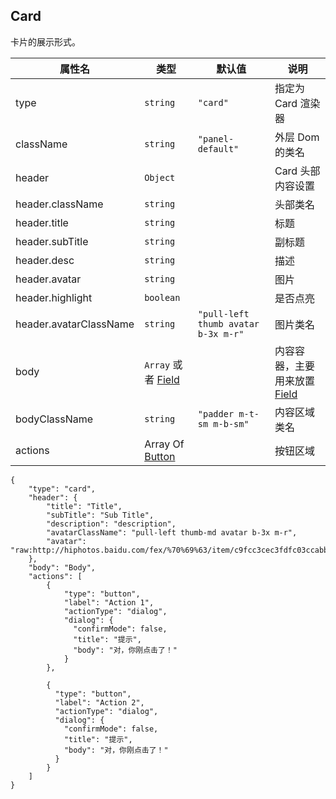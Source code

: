 ## Card

卡片的展示形式。

| 属性名                 | 类型                         | 默认值                              | 说明                                   |
| ---------------------- | ---------------------------- | ----------------------------------- | -------------------------------------- |
| type                   | `string`                     | `"card"`                            | 指定为 Card 渲染器                     |
| className              | `string`                     | `"panel-default"`                   | 外层 Dom 的类名                        |
| header                 | `Object`                     |                                     | Card 头部内容设置                      |
| header.className       | `string`                     |                                     | 头部类名                               |
| header.title           | `string`                     |                                     | 标题                                   |
| header.subTitle        | `string`                     |                                     | 副标题                                 |
| header.desc            | `string`                     |                                     | 描述                                   |
| header.avatar          | `string`                     |                                     | 图片                                   |
| header.highlight       | `boolean`                    |                                     | 是否点亮                               |
| header.avatarClassName | `string`                     | `"pull-left thumb avatar b-3x m-r"` | 图片类名                               |
| body                   | `Array` 或者 [Field](#field) |                                     | 内容容器，主要用来放置 [Field](#field) |
| bodyClassName          | `string`                     | `"padder m-t-sm m-b-sm"`            | 内容区域类名                           |
| actions                | Array Of [Button](#button)   |                                     | 按钮区域                               |

```schema:height="300" scope="body"
{
    "type": "card",
    "header": {
        "title": "Title",
        "subTitle": "Sub Title",
        "description": "description",
        "avatarClassName": "pull-left thumb-md avatar b-3x m-r",
        "avatar": "raw:http://hiphotos.baidu.com/fex/%70%69%63/item/c9fcc3cec3fdfc03ccabb38edd3f8794a4c22630.jpg"
    },
    "body": "Body",
    "actions": [
        {
            "type": "button",
            "label": "Action 1",
            "actionType": "dialog",
            "dialog": {
              "confirmMode": false,
              "title": "提示",
              "body": "对，你刚点击了！"
            }
        },

        {
          "type": "button",
          "label": "Action 2",
          "actionType": "dialog",
          "dialog": {
            "confirmMode": false,
            "title": "提示",
            "body": "对，你刚点击了！"
          }
        }
    ]
}
```
